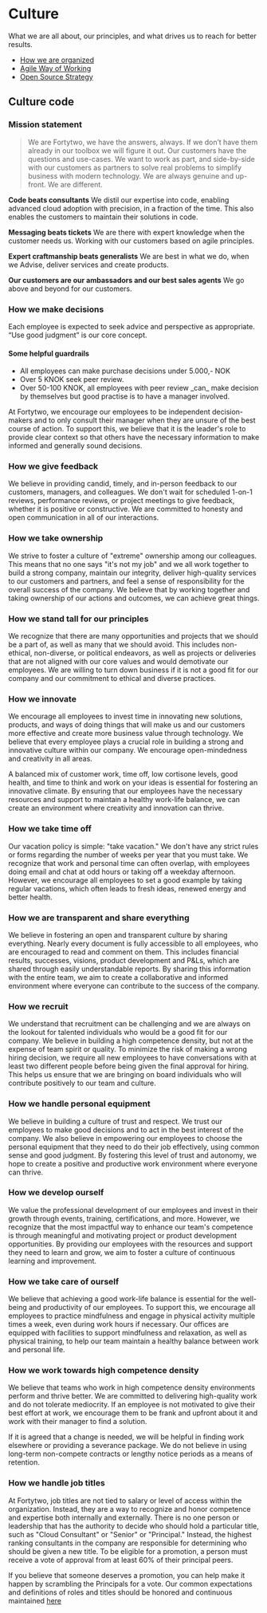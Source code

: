 # Culture

What we are all about, our principles, and what drives us to reach for better results.

* [How we are organized](ORGANIZATION.md)
* [Agile Way of Working](AGILE-WOW.md)
* [Open Source Strategy](OPENSOURCE.md)

## Culture code

### Mission statement

> We are Fortytwo, we have the answers, always. If we don’t have them already in our toolbox we will figure it out. Our customers have the questions and use-cases. We want to work as part, and side-by-side with our customers as partners to solve real problems to simplify business with modern technology. We are always genuine and up-front. We are different.

**Code beats consultants** We distil our expertise into code, enabling advanced cloud adoption with precision, in a fraction of the time. This also enables the customers to maintain their solutions in code.

**Messaging beats tickets** We are there with expert knowledge when the customer needs us. Working with our customers based on agile principles.

**Expert craftmanship beats generalists** We are best in what we do, when we Advise, deliver services and create products.

**Our customers are our ambassadors and our best sales agents** We go above and beyond for our customers.

### How we make decisions

Each employee is expected to seek advice and perspective as appropriate. “Use good judgment” is our core concept.

#### Some helpful guardrails

* All employees can make purchase decisions under 5.000,- NOK
* Over 5 KNOK seek peer review.
* Over 50-100 KNOK, all employees with peer review \_can\_ make decision by themselves but good practise is to have a manager involved.

At Fortytwo, we encourage our employees to be independent decision-makers and to only consult their manager when they are unsure of the best course of action. To support this, we believe that it is the leader's role to provide clear context so that others have the necessary information to make informed and generally sound decisions.

### How we give feedback

We believe in providing candid, timely, and in-person feedback to our customers, managers, and colleagues. We don't wait for scheduled 1-on-1 reviews, performance reviews, or project meetings to give feedback, whether it is positive or constructive. We are committed to honesty and open communication in all of our interactions.

### How we take ownership

We strive to foster a culture of "extreme" ownership among our colleagues. This means that no one says "it's not my job" and we all work together to build a strong company, maintain our integrity, deliver high-quality services to our customers and partners, and feel a sense of responsibility for the overall success of the company. We believe that by working together and taking ownership of our actions and outcomes, we can achieve great things.

### How we stand tall for our principles

We recognize that there are many opportunities and projects that we should be a part of, as well as many that we should avoid. This includes non-ethical, non-diverse, or political endeavors, as well as projects or deliveries that are not aligned with our core values and would demotivate our employees. We are willing to turn down business if it is not a good fit for our company and our commitment to ethical and diverse practices.

### How we innovate

We encourage all employees to invest time in innovating new solutions, products, and ways of doing things that will make us and our customers more effective and create more business value through technology. We believe that every employee plays a crucial role in building a strong and innovative culture within our company. We encourage open-mindedness and creativity in all areas.

A balanced mix of customer work, time off, low cortisone levels, good health, and time to think and work on your ideas is essential for fostering an innovative climate. By ensuring that our employees have the necessary resources and support to maintain a healthy work-life balance, we can create an environment where creativity and innovation can thrive.

### How we take time off

Our vacation policy is simple: "take vacation." We don't have any strict rules or forms regarding the number of weeks per year that you must take. We recognize that work and personal time can often overlap, with employees doing email and chat at odd hours or taking off a weekday afternoon. However, we encourage all employees to set a good example by taking regular vacations, which often leads to fresh ideas, renewed energy and better health.

### How we are transparent and share everything

We believe in fostering an open and transparent culture by sharing everything. Nearly every document is fully accessible to all employees, who are encouraged to read and comment on them. This includes financial results, successes, visions, product development and P&Ls, which are shared through easily understandable reports. By sharing this information with the entire team, we aim to create a collaborative and informed environment where everyone can contribute to the success of the company.

### How we recruit

We understand that recruitment can be challenging and we are always on the lookout for talented individuals who would be a good fit for our company. We believe in building a high competence density, but not at the expense of team spirit or quality. To minimize the risk of making a wrong hiring decision, we require all new employees to have conversations with at least two different people before being given the final approval for hiring. This helps us ensure that we are bringing on board individuals who will contribute positively to our team and culture.

### How we handle personal equipment

We believe in building a culture of trust and respect. We trust our employees to make good decisions and to act in the best interest of the company. We also believe in empowering our employees to choose the personal equipment that they need to do their job effectively, using common sense and good judgment. By fostering this level of trust and autonomy, we hope to create a positive and productive work environment where everyone can thrive.

### How we develop ourself

We value the professional development of our employees and invest in their growth through events, training, certifications, and more. However, we recognize that the most impactful way to enhance our team's competence is through meaningful and motivating project or product development opportunities. By providing our employees with the resources and support they need to learn and grow, we aim to foster a culture of continuous learning and improvement.

### How we take care of ourself

We believe that achieving a good work-life balance is essential for the well-being and productivity of our employees. To support this, we encourage all employees to practice mindfulness and engage in physical activity multiple times a week, even during work hours if necessary. Our offices are equipped with facilities to support mindfulness and relaxation, as well as physical training, to help our team maintain a healthy balance between work and personal life.

### How we work towards high competence density

We believe that teams who work in high competence density environments perform and thrive better. We are committed to delivering high-quality work and do not tolerate mediocrity. If an employee is not motivated to give their best effort at work, we encourage them to be frank and upfront about it and work with their manager to find a solution.

If it is agreed that a change is needed, we will be helpful in finding work elsewhere or providing a severance package. We do not believe in using long-term non-compete contracts or lengthy notice periods as a means of retention.

### How we handle job titles

At Fortytwo, job titles are not tied to salary or level of access within the organization. Instead, they are a way to recognize and honor competence and expertise both internally and externally. There is no one person or leadership that has the authority to decide who should hold a particular title, such as "Cloud Consultant" or "Senior" or "Principal." Instead, the highest ranking consultants in the company are responsible for determining who should be given a new title. To be eligible for a promotion, a person must receive a vote of approval from at least 60% of their principal peers.

If you believe that someone deserves a promotion, you can help make it happen by scrambling the Principals for a vote. Our common expectations and definitions of roles and titles should be honored and continuous maintained [here](ORGANIZATION.md)
